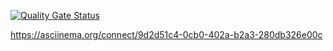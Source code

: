 [![Quality Gate Status](https://sonarcloud.io/api/project_badges/measure?project=AlisaChrista_python-project-49&metric=alert_status)](https://sonarcloud.io/summary/new_code?id=AlisaChrista_python-project-49)


https://asciinema.org/connect/9d2d51c4-0cb0-402a-b2a3-280db326e00c